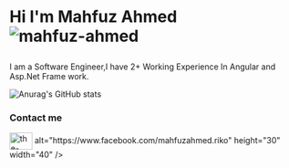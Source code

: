 <h1><p align="left">Hi I'm Mahfuz Ahmed <img src="https://komarev.com/ghpvc/?username=mahfuz-ahmed&label=Profile%20views&color=0e75b6&style=flat" alt="mahfuz-ahmed" /> </p></h1>

I am a Software Engineer,I have 2+ Working Experience In Angular and Asp.Net Frame work.

![Anurag's GitHub stats](https://github-readme-stats.vercel.app/api?username=mahfuz-ahmed)

<h3 align="left">Contact me</h3>
<p align="left">
<a href="https://linkedin.com/in/the-mahfuz-ahmed" target="blank"><img align="center" src="https://raw.githubusercontent.com/rahuldkjain/github-profile-readme-generator/master/src/images/icons/Social/linked-in-alt.svg" alt="the-mahfuz-ahmed" height="30" width="40" /></a>
alt="https://www.facebook.com/mahfuzahmed.riko" height="30" width="40" /></a>
</p>


